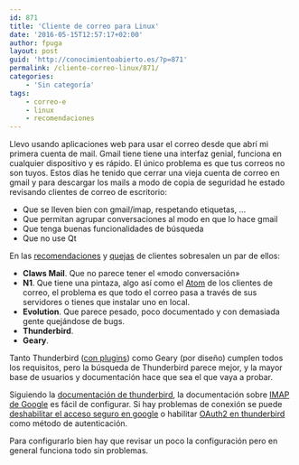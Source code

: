 ```yaml
---
id: 871
title: 'Cliente de correo para Linux'
date: '2016-05-15T12:57:17+02:00'
author: fpuga
layout: post
guid: 'http://conocimientoabierto.es/?p=871'
permalink: /cliente-correo-linux/871/
categories:
    - 'Sin categoría'
tags:
    - correo-e
    - linux
    - recomendaciones
---
```


Llevo usando aplicaciones web para usar el correo desde que abrí mi primera cuenta de mail. Gmail tiene tiene una interfaz genial, funciona en cualquier dispositivo y es rápido. El único problema es que tus correos no son tuyos. Estos días he tenido que cerrar una vieja cuenta de correo en gmail y para descargar los mails a modo de copia de seguridad he estado revisando clientes de correo de escritorio:

- Que se lleven bien con gmail/imap, respetando etiquetas, …
- Que permitan agrupar conversaciones al modo en que lo hace gmail
- Que tenga buenas funcionalidades de búsqueda
- Que no use Qt

En las [recomendaciones](https://opensource.com/business/15/10/top-open-source-desktop-email-clients) y [quejas](http://www.techrepublic.com/article/the-lamentable-state-of-linux-and-email-clients/) de clientes sobresalen un par de ellos:

- **Claws Mail**. Que no parece tener el «modo conversación»
- **N1**. Que tiene una pintaza, algo así como el [Atom](https://atom.io/) de los clientes de correo, el problema es que todo el correo pasa a través de sus servidores o tienes que instalar uno en local.
- **Evolution**. Que parece pesado, poco documentado y con demasiada gente quejándose de bugs.
- **Thunderbird**.
- **Geary**.

Tanto Thunderbird ([con plugins](http://techtinkering.com/2014/06/22/how-to-make-thunderbird-feel-like-geary/)) como Geary (por diseño) cumplen todos los requisitos, pero la búsqueda de Thunderbird parece mejor, y la mayor base de usuarios y documentación hace que sea el que vaya a probar.

Siguiendo la [documentación de thunderbird](https://support.mozilla.org/en-US/kb/thunderbird-and-gmail), la documentación sobre [IMAP de Google](https://support.google.com/mail/topic/3397500?hl=en&ref_topic=3398031) es fácil de configurar. Si hay problemas de conexión se puede [deshabilitar el acceso seguro en google](https://www.pcsteps.com/2300-use-gmail-with-thunderbird-offline-access-backup/) o habilitar [OAuth2 en thunderbird](http://kb.mozillazine.org/Using_Gmail_with_Thunderbird_and_Mozilla_Suite) como método de autenticación.

Para configurarlo bien hay que revisar un poco la configuración pero en general funciona todo sin problemas.
